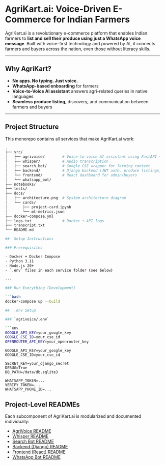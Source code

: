 # AgriKart.ai: Voice-Driven E-Commerce for Indian Farmers

AgriKart.ai is a revolutionary e-commerce platform that enables Indian farmers to **list and sell their produce using just a WhatsApp voice message**. Built with voice-first technology and powered by AI, it connects farmers and buyers across the nation, even those without literacy skills.

---

##  Why AgriKart?

- **No apps. No typing. Just voice.**
- **WhatsApp-based onboarding** for farmers
- **Voice-to-Voice AI assistant** answers agri-related queries in native languages
- **Seamless produce listing**, discovery, and communication between farmers and buyers

---

##  Project Structure

This monorepo contains all services that make AgriKart.ai work:

```bash
.
├── src/
│   ├── agrivoice/        # Voice-to-voice AI assistant using FastAPI + DeepSeek + gTTS
│   ├── whisper/          # Audio transcription 
│   ├── search_bot/       # Google CSE wrapper for farming context
│   ├── backend/          # Django backend (JWT auth, produce listings, users)
│   └── frontend/         # React dashboard for admin/buyers
│   └── whatsapp_bot/     
├── notebooks/            
├── tests/                
├── docs/
│   ├── architecture.png  # System architecture diagram
│   └── cards/
│       ├── project-card.ipynb
│       └── ml-metrics.json
├── docker-compose.yml
├── logs.txt              # Docker + API logs
├── transcript.txt        
└── README.md             

##  Setup Instructions

### Prerequisites

- Docker + Docker Compose  
- Python 3.11  
- Node.js 20+  
- `.env` files in each service folder (see below)

---

### Run Everything (Development)

```bash
docker-compose up --build

##  .env Setup

### `agrivoice/.env`

```env
GOOGLE_API_KEY=your_google_key
GOOGLE_CSE_ID=your_cse_id
OPENROUTER_API_KEY=your_openrouter_key
```

```env
GOOGLE_API_KEY=your_google_key
GOOGLE_CSE_ID=your_cse_id
```

```env
SECRET_KEY=your_django_secret
DEBUG=True
DB_PATH=/data/db.sqlite3
```

```env
WHATSAPP_TOKEN=...
VERIFY_TOKEN=...
WHATSAPP_PHONE_ID=...
```

##  Project-Level READMEs

Each subcomponent of AgriKart.ai is modularized and documented individually:

- [AgriVoice README](src/agrivoice/README.md)
- [Whisper README](src/whisper/README.md)
- [Search Bot README](src/search_bot/README.md)
- [Backend (Django) README](src/backend/README.md)
- [Frontend (React) README](src/frontend/README.md)
- [WhatsApp Bot README](src/whatsapp_bot/README.md)
